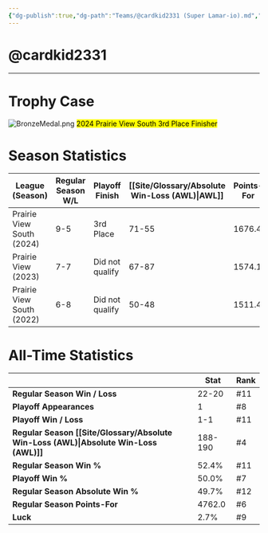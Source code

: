 ```yaml
---
{"dg-publish":true,"dg-path":"Teams/@cardkid2331 (Super Lamar-io).md","permalink":"/teams/cardkid2331-super-lamar-io/"}
---
```


# @cardkid2331
--- 
# Trophy Case
![BronzeMedal.png](/img/user/z_Assets/img/BronzeMedal.png)
<mark class="orange mark-default">2024 Prairie View South 3rd Place Finisher</mark>
# Season Statistics
| **League (Season)** | **Regular Season W/L** | **Playoff Finish** | **[[Site/Glossary/Absolute Win-Loss (AWL)\|AWL]]** | **Points-For** |
| ------------------- | ---------------------- | ------------------ | ------------------------------------ | -------------- |
| Prairie View South (2024) | 9-5 | 3rd Place | 71-55 | 1676.4 |
| Prairie View (2023) | 7-7 | Did not qualify | 67-87 | 1574.1 |
| Prairie View South (2022) | 6-8 | Did not qualify | 50-48 | 1511.4 |
# All-Time Statistics
|                                                | **Stat** | **Rank** |
| ---------------------------------------------- | -------- | -------- |
| **Regular Season Win / Loss**                  | 22-20 | #11 |
| **Playoff Appearances**                        | 1 | #8 |
| **Playoff Win / Loss**                         | 1-1 | #11 |
| **Regular Season [[Site/Glossary/Absolute Win-Loss (AWL)\|Absolute Win-Loss (AWL)]]** | 188-190 | #4 |
| **Regular Season Win %**                       | 52.4% | #11 |
| **Playoff Win %**                              | 50.0% | #7 |
| **Regular Season Absolute Win %**              | 49.7% | #12 |
| **Regular Season Points-For**                  | 4762.0 | #6 |
| **Luck**                                       | 2.7% | #9 |
